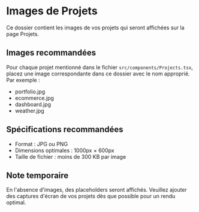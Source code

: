# Images de Projets

Ce dossier contient les images de vos projets qui seront affichées sur la page Projets.

## Images recommandées

Pour chaque projet mentionné dans le fichier `src/components/Projects.tsx`, placez une image correspondante dans ce dossier avec le nom approprié. Par exemple :

- portfolio.jpg
- ecommerce.jpg
- dashboard.jpg
- weather.jpg

## Spécifications recommandées

- Format : JPG ou PNG
- Dimensions optimales : 1000px × 600px 
- Taille de fichier : moins de 300 KB par image

## Note temporaire

En l'absence d'images, des placeholders seront affichés. Veuillez ajouter des captures d'écran de vos projets dès que possible pour un rendu optimal. 